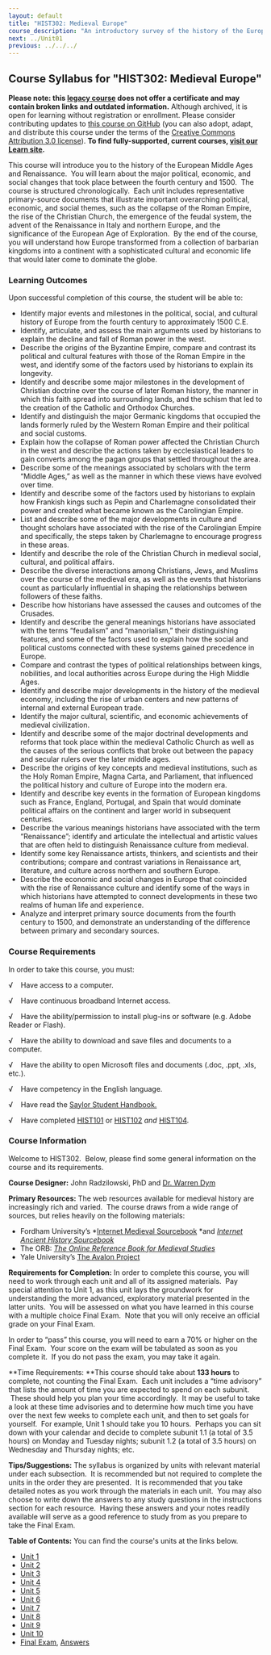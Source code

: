 ```yaml
---
layout: default
title: "HIST302: Medieval Europe"
course_description: "An introductory survey of the history of the European Middle Ages and Renaissance. Analyzes Europe’s transformation from a feudal society to an early modern world of commercial and monarchical states."
next: ../Unit01
previous: ../../../
---
```

Course Syllabus for "HIST302: Medieval Europe"
----------------------------------------------

**Please note: this [legacy course](https://sayloracademy.zendesk.com/hc/en-us/articles/206089967) does not offer a certificate and may contain 
broken links and outdated information.** Although archived, it is open 
for learning without registration or enrollment. Please consider contributing 
updates to [this course on GitHub](https://github.com/saylordotorg/course_hist302) 
(you can also adopt, adapt, and distribute this course under the terms of 
the [Creative Commons Attribution 3.0 license](http://creativecommons.org/licenses/by/3.0/)). **To find fully-supported, current courses, [visit our 
Learn site](https://learn.saylor.org).**

This course will introduce you to the history of the European Middle
Ages and Renaissance.  You will learn about the major political,
economic, and social changes that took place between the fourth century
and 1500.  The course is structured chronologically.  Each unit includes
representative primary-source documents that illustrate important
overarching political, economic, and social themes, such as the collapse
of the Roman Empire, the rise of the Christian Church, the emergence of
the feudal system, the advent of the Renaissance in Italy and northern
Europe, and the significance of the European Age of Exploration.  By the
end of the course, you will understand how Europe transformed from a
collection of barbarian kingdoms into a continent with a sophisticated
cultural and economic life that would later come to dominate the globe.

### Learning Outcomes

Upon successful completion of this course, the student will be able
to:  
  

-   Identify major events and milestones in the political, social, and
    cultural history of Europe from the fourth century to approximately
    1500 C.E.
-   Identify, articulate, and assess the main arguments used by
    historians to explain the decline and fall of Roman power in the
    west.
-   Describe the origins of the Byzantine Empire, compare and contrast
    its political and cultural features with those of the Roman Empire
    in the west, and identify some of the factors used by historians to
    explain its longevity.
-   Identify and describe some major milestones in the development of
    Christian doctrine over the course of later Roman history, the
    manner in which this faith spread into surrounding lands, and the
    schism that led to the creation of the Catholic and Orthodox
    Churches.
-   Identify and distinguish the major Germanic kingdoms that occupied
    the lands formerly ruled by the Western Roman Empire and their
    political and social customs. 
-   Explain how the collapse of Roman power affected the Christian
    Church in the west and describe the actions taken by ecclesiastical
    leaders to gain converts among the pagan groups that settled
    throughout the area.
-   Describe some of the meanings associated by scholars with the term
    “Middle Ages,” as well as the manner in which these views have
    evolved over time.
-   Identify and describe some of the factors used by historians to
    explain how Frankish kings such as Pepin and Charlemagne
    consolidated their power and created what became known as the
    Carolingian Empire.
-   List and describe some of the major developments in culture and
    thought scholars have associated with the rise of the Carolingian
    Empire and specifically, the steps taken by Charlemagne to encourage
    progress in these areas.
-   Identify and describe the role of the Christian Church in medieval
    social, cultural, and political affairs.
-   Describe the diverse interactions among Christians, Jews, and
    Muslims over the course of the medieval era, as well as the events
    that historians count as particularly influential in shaping the
    relationships between followers of these faiths.
-   Describe how historians have assessed the causes and outcomes of the
    Crusades.
-   Identify and describe the general meanings historians have
    associated with the terms “feudalism” and “manorialism,” their
    distinguishing features, and some of the factors used to explain how
    the social and political customs connected with these systems gained
    precedence in Europe.
-   Compare and contrast the types of political relationships between
    kings, nobilities, and local authorities across Europe during the
    High Middle Ages.
-   Identify and describe major developments in the history of the
    medieval economy, including the rise of urban centers and new
    patterns of internal and external European trade.
-   Identify the major cultural, scientific, and economic achievements
    of medieval civilization.
-   Identify and describe some of the major doctrinal developments and
    reforms that took place within the medieval Catholic Church as well
    as the causes of the serious conflicts that broke out between the
    papacy and secular rulers over the later middle ages. 
-   Describe the origins of key concepts and medieval institutions, such
    as the Holy Roman Empire, Magna Carta, and Parliament, that
    influenced the political history and culture of Europe into the
    modern era. 
-   Identify and describe key events in the formation of European
    kingdoms such as France, England, Portugal, and Spain that would
    dominate political affairs on the continent and larger world in
    subsequent centuries.
-   Describe the various meanings historians have associated with the
    term “Renaissance”; identify and articulate the intellectual and
    artistic values that are often held to distinguish Renaissance
    culture from medieval. 
-   Identify some key Renaissance artists, thinkers, and scientists and
    their contributions; compare and contrast variations in Renaissance
    art, literature, and culture across northern and southern Europe. 
-   Describe the economic and social changes in Europe that coincided
    with the rise of Renaissance culture and identify some of the ways
    in which historians have attempted to connect developments in these
    two realms of human life and experience. 
-   Analyze and interpret primary source documents from the fourth
    century to 1500, and demonstrate an understanding of the difference
    between primary and secondary sources.

### Course Requirements

In order to take this course, you must:  
  
 √    Have access to a computer.  
  
 √    Have continuous broadband Internet access.  
  
 √    Have the ability/permission to install plug-ins or software (e.g.
Adobe Reader or Flash).  
  
 √    Have the ability to download and save files and documents to a
computer.  
  
 √    Have the ability to open Microsoft files and documents (.doc,
.ppt, .xls, etc.).  
  
 √    Have competency in the English language.  
  
 √    Have read the [Saylor Student
Handbook.](http://www.saylor.org/site/wp-content/uploads/2012/05/Saylor-StudentHandbook.pdf)  
  
 √    Have completed [HIST101](http://www.saylor.org/courses/hist101/)
or [HIST102](http://www.saylor.org/courses/hist102/) *and*
[HIST104](http://www.saylor.org/courses/hist104/).

### Course Information

Welcome to HIST302.  Below, please find some general information on the
course and its requirements.

**Course Designer:** John Radzilowski, PhD and [Dr. Warren
Dym](http://www.saylor.org/faculty-a-g/#DrWarrenDym)

**Primary Resources:** The web resources available for medieval history
are increasingly rich and varied.  The course draws from a wide range of
sources, but relies heavily on the following materials:

-   Fordham University’s *[Internet Medieval
    Sourcebook](http://www.fordham.edu/halsall/sbook.asp) *and
    *[Internet Ancient History
    Sourcebook](http://www.fordham.edu/halsall/ancient/asbook.asp)*
-   The ORB: *[The Online Reference Book for Medieval
    Studies](http://www.the-orb.net/)*
-   Yale University’s [The Avalon Project](http://avalon.law.yale.edu/)

**Requirements for Completion:** In order to complete this course, you
will need to work through each unit and all of its assigned materials. 
Pay special attention to Unit 1, as this unit lays the groundwork for
understanding the more advanced, exploratory material presented in the
latter units.  You will be assessed on what you have learned in this
course with a multiple choice Final Exam.  Note that you will only
receive an official grade on your Final Exam. 

In order to “pass” this course, you will need to earn a 70% or higher on
the Final Exam.  Your score on the exam will be tabulated as soon as you
complete it.  If you do not pass the exam, you may take it again.

**Time Requirements: **This course should take about **133 hours** to
complete, not counting the Final Exam.  Each unit includes a “time
advisory” that lists the amount of time you are expected to spend on
each subunit.  These should help you plan your time accordingly.  It may
be useful to take a look at these time advisories and to determine how
much time you have over the next few weeks to complete each unit, and
then to set goals for yourself.  For example, Unit 1 should take you 10
hours.  Perhaps you can sit down with your calendar and decide to
complete subunit 1.1 (a total of 3.5 hours) on Monday and Tuesday
nights; subunit 1.2 (a total of 3.5 hours) on Wednesday and Thursday
nights; etc.

**Tips/Suggestions:** The syllabus is organized by units with relevant
material under each subsection.  It is recommended but not required to
complete the units in the order they are presented.  It is recommended
that you take detailed notes as you work through the materials in each
unit.  You may also choose to write down the answers to any study
questions in the instructions section for each resource.  Having these
answers and your notes readily available will serve as a good reference
to study from as you prepare to take the Final Exam.  

**Table of Contents:** You can find the course's units at the links below.

- [Unit 1](https://legacy.saylor.org/hist302/Unit01/)
- [Unit 2](https://legacy.saylor.org/hist302/Unit02/)
- [Unit 3](https://legacy.saylor.org/hist302/Unit03/)
- [Unit 4](https://legacy.saylor.org/hist302/Unit04/)
- [Unit 5](https://legacy.saylor.org/hist302/Unit05/)
- [Unit 6](https://legacy.saylor.org/hist302/Unit06/)
- [Unit 7](https://legacy.saylor.org/hist302/Unit07/)
- [Unit 8](https://legacy.saylor.org/hist302/Unit08/)
- [Unit 9](https://legacy.saylor.org/hist302/Unit09/)
- [Unit 10](https://legacy.saylor.org/hist302/Unit10/)
- [Final Exam](http://saylordotorg.github.io/LegacyExams/HIST/HIST302/HIST302-FinalExam.html), [Answers](http://saylordotorg.github.io/LegacyExams/HIST/HIST302/HIST302-FinalExam-Answers.html)
